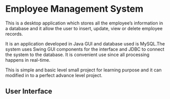 # Employee Management System

This is a desktop application which stores all the employee’s information in a database and it allow the user to insert, update, view or delete employee records.

It is an application developed in Java GUI and database used is MySQL.The system uses Swing GUI components for the interface and JDBC to connect the system to the database.
It is convenient use since all processing happens in real-time.

This is simple and basic level small project for learning purpose and it can modified in to a perfect advance level project.

## User Interface



